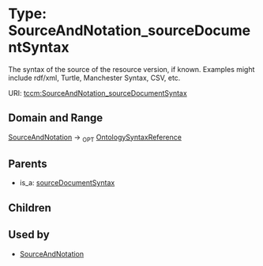 
# Type: SourceAndNotation_sourceDocumentSyntax


The syntax of the source of the resource version, if known. Examples might include rdf/xml, Turtle, Manchester Syntax, CSV, etc.

URI: [tccm:SourceAndNotation_sourceDocumentSyntax](https://hotecosystem.org/tccm/SourceAndNotation_sourceDocumentSyntax)


## Domain and Range

[SourceAndNotation](SourceAndNotation.md) ->  <sub>OPT</sub> [OntologySyntaxReference](OntologySyntaxReference.md)

## Parents

 *  is_a: [sourceDocumentSyntax](sourceDocumentSyntax.md)

## Children


## Used by

 * [SourceAndNotation](SourceAndNotation.md)
